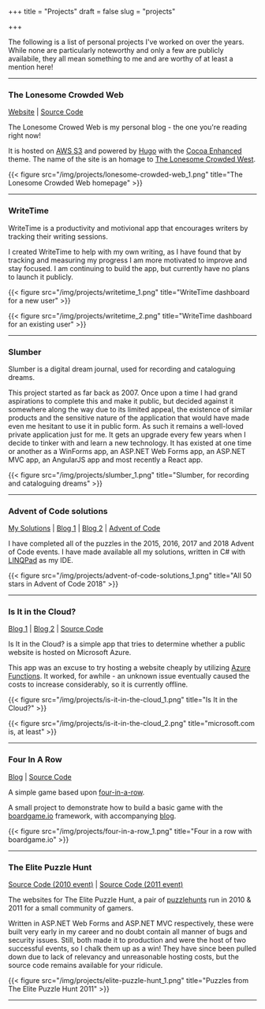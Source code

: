 +++
title = "Projects"
draft = false
slug = "projects"

+++

The following is a list of personal projects I've worked on over the years. While none are particularly noteworthy and only a few are publicly availabile, they all mean something to me and are worthy of at least a mention here!

---

### The Lonesome Crowded Web

<span class="project-links"><a href="https://www.lonesomecrowdedweb.com" target="_blank" rel="noopener">Website</a> | <a href="https://github.com/PJohannessen/lonesomecrowdedweb.com" target="_blank" rel="noopener">Source Code</a></span>

The Lonesome Crowed Web is my personal blog - the one you're reading right now!

It is hosted on [AWS S3](https://aws.amazon.com/s3/) and powered by [Hugo](https://gohugo.io/) with the [Cocoa Enhanced](https://github.com/mtn/cocoa-eh-hugo-theme) theme. The name of the site is an homage to [The Lonesome Crowded West](https://en.wikipedia.org/wiki/The_Lonesome_Crowded_West).

{{< figure src="/img/projects/lonesome-crowded-web_1.png" title="The Lonesome Crowded Web homepage" >}}

---

### WriteTime

WriteTime is a productivity and motivional app that encourages writers by tracking their writing sessions.

I created WriteTime to help with my own writing, as I have found that by tracking and measuring my progress I am more motivated to improve and stay focused. I am continuing to build the app, but currently have no plans to launch it publicly.

{{< figure src="/img/projects/writetime_1.png" title="WriteTime dashboard for a new user" >}}

{{< figure src="/img/projects/writetime_2.png" title="WriteTime dashboard for an existing user" >}}

---

### Slumber

Slumber is a digital dream journal, used for recording and cataloguing dreams.

This project started as far back as 2007. Once upon a time I had grand aspirations to complete this and make it public, but decided against it somewhere along the way due to its limited appeal, the existence of similar products and the sensitive nature of the application that would have made even me hesitant to use it in public form. As such it remains a well-loved private application just for me. It gets an upgrade every few years when I decide to tinker with and learn a new technology. It has existed at one time or another as a WinForms app, an ASP.NET Web Forms app, an ASP.NET MVC app, an AngularJS app and most recently a React app.

{{< figure src="/img/projects/slumber_1.png" title="Slumber, for recording and cataloguing dreams" >}}

---

### Advent of Code solutions

<span class="project-links">
<a href="https://github.com/PJohannessen/AdventOfCode/" target="_blank" rel="noopener">My Solutions</a> | <a href="https://www.lonesomecrowdedweb.com/blog/site-on-azure-functions/" target="_blank" rel="noopener">Blog 1</a> | <a href="https://www.lonesomecrowdedweb.com/blog/revisiting-a-site-on-azure-functions/" target="_blank" rel="noopener">Blog 2</a> | <a href="https://adventofcode.com" target="_blank" rel="noopener">Advent of Code</a></span>

I have completed all of the puzzles in the 2015, 2016, 2017 and 2018 Advent of Code events. I have made available all my solutions, written in C# with [LINQPad](https://www.linqpad.net/) as my IDE.

{{< figure src="/img/projects/advent-of-code-solutions_1.png" title="All 50 stars in Advent of Code 2018" >}}

---

### Is It in the Cloud?

<span class="project-links"><a href="https://www.lonesomecrowdedweb.com/blog/site-on-azure-functions/" target="_blank" rel="noopener">Blog 1</a> | <a href="https://www.lonesomecrowdedweb.com/blog/revisiting-a-site-on-azure-functions/" target="_blank" rel="noopener">Blog 2</a> | <a href="https://github.com/PJohannessen/isitinthe.cloud" target="_blank" rel="noopener">Source Code</a></span>

Is It in the Cloud? is a simple app that tries to determine whether a public website is hosted on Microsoft Azure.

This app was an excuse to try hosting a website cheaply by utilizing [Azure Functions](https://azure.microsoft.com/en-au/services/functions/). It worked, for awhile - an unknown issue eventually caused the costs to increase considerably, so it is currently offline.

{{< figure src="/img/projects/is-it-in-the-cloud_1.png" title="Is It in the Cloud?" >}}

{{< figure src="/img/projects/is-it-in-the-cloud_2.png" title="microsoft.com is, at least" >}}

---

### Four In A Row

<span class="project-links"><a href="https://www.lonesomecrowdedweb.com/blog/four-in-a-row-boardgameio/" target="_blank" rel="noopener">Blog</a> | 
<a href="https://github.com/PJohannessen/four-in-a-row" target="_blank" rel="noopener">Source Code</a></span>

A simple game based upon [four-in-a-row](https://en.wikipedia.org/wiki/Four-in-a-row).

A small project to demonstrate how to build a basic game with the [boardgame.io](https://boardgame.io/) framework, with accompanying <a href="https://www.lonesomecrowdedweb.com/blog/four-in-a-row-boardgameio/" target="_blank" rel="noopener">blog</a>.

{{< figure src="/img/projects/four-in-a-row_1.png" title="Four in a row with boardgame.io" >}}

---

### The Elite Puzzle Hunt

<span class="project-links"><a href="https://github.com/PJohannessen/2010.elite.puzzlehunt.net" target="_blank" rel="noopener">Source Code (2010 event)</a> | <a href="https://github.com/PJohannessen/elite.puzzlehunt.net" target="_blank" rel="noopener">Source Code (2011 event)</a></span>

The websites for The Elite Puzzle Hunt, a pair of [puzzlehunts](https://en.wikipedia.org/wiki/Puzzlehunt) run in 2010 & 2011 for a small community of gamers.

Written in ASP.NET Web Forms and ASP.NET MVC respectively, these were built very early in my career and no doubt contain all manner of bugs and security issues. Still, both made it to production and were the host of two successful events, so I chalk them up as a win! They have since been pulled down due to lack of relevancy and unreasonable hosting costs, but the source code remains available for your ridicule.

{{< figure src="/img/projects/elite-puzzle-hunt_1.png" title="Puzzles from The Elite Puzzle Hunt 2011" >}}

---